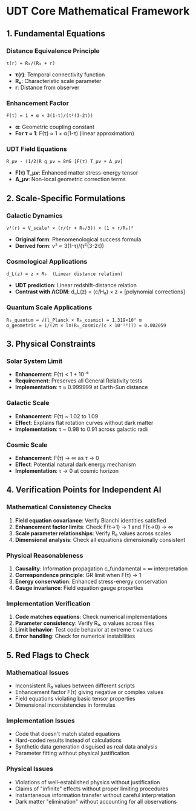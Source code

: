 # UDT Core Mathematical Framework

## 1. Fundamental Equations

### Distance Equivalence Principle
```
τ(r) = R₀/(R₀ + r)
```
- **τ(r)**: Temporal connectivity function
- **R₀**: Characteristic scale parameter 
- **r**: Distance from observer

### Enhancement Factor
```
F(τ) = 1 + α × 3(1-τ)/(τ²(3-2τ))
```
- **α**: Geometric coupling constant
- **For τ ≈ 1**: F(τ) ≈ 1 + α(1-τ) (linear approximation)

### UDT Field Equations
```
R_μν - (1/2)R g_μν = 8πG [F(τ) T_μν + Δ_μν]
```
- **F(τ) T_μν**: Enhanced matter stress-energy tensor
- **Δ_μν**: Non-local geometric correction terms

## 2. Scale-Specific Formulations

### Galactic Dynamics
```
v²(r) = V_scale² × (r/(r + R₀/3)) × (1 + r/R₀)²
```
- **Original form**: Phenomenological success formula
- **Derived form**: v² ∝ 3(1-τ)/(τ²(3-2τ))

### Cosmological Applications
```
d_L(z) = z × R₀  (Linear distance relation)
```
- **UDT prediction**: Linear redshift-distance relation
- **Contrast with ΛCDM**: d_L(z) = (c/H₀) × z × [polynomial corrections]

### Quantum Scale Applications
```
R₀_quantum = √(l_Planck × R₀_cosmic) = 1.319×10⁷ m
α_geometric = 1/(2π × ln(R₀_cosmic/(c × 10⁻¹⁰))) = 0.002059
```

## 3. Physical Constraints

### Solar System Limit
- **Enhancement**: F(τ) < 1 + 10⁻⁶ 
- **Requirement**: Preserves all General Relativity tests
- **Implementation**: τ ≈ 0.999999 at Earth-Sun distance

### Galactic Scale
- **Enhancement**: F(τ) ~ 1.02 to 1.09
- **Effect**: Explains flat rotation curves without dark matter
- **Implementation**: τ ~ 0.98 to 0.91 across galactic radii

### Cosmic Scale
- **Enhancement**: F(τ) → ∞ as τ → 0
- **Effect**: Potential natural dark energy mechanism
- **Implementation**: τ → 0 at cosmic horizon

## 4. Verification Points for Independent AI

### Mathematical Consistency Checks
1. **Field equation covariance**: Verify Bianchi identities satisfied
2. **Enhancement factor limits**: Check F(τ→1) → 1 and F(τ→0) → ∞
3. **Scale parameter relationships**: Verify R₀ values across scales
4. **Dimensional analysis**: Check all equations dimensionally consistent

### Physical Reasonableness
1. **Causality**: Information propagation c_fundamental = ∞ interpretation
2. **Correspondence principle**: GR limit when F(τ) → 1
3. **Energy conservation**: Enhanced stress-energy conservation
4. **Gauge invariance**: Field equation gauge properties

### Implementation Verification
1. **Code matches equations**: Check numerical implementations
2. **Parameter consistency**: Verify R₀, α values across files
3. **Limit behavior**: Test code behavior at extreme τ values
4. **Error handling**: Check for numerical instabilities

## 5. Red Flags to Check

### Mathematical Issues
- Inconsistent R₀ values between different scripts
- Enhancement factor F(τ) giving negative or complex values
- Field equations violating basic tensor properties
- Dimensional inconsistencies in formulas

### Implementation Issues  
- Code that doesn't match stated equations
- Hard-coded results instead of calculations
- Synthetic data generation disguised as real data analysis
- Parameter fitting without physical justification

### Physical Issues
- Violations of well-established physics without justification
- Claims of "infinite" effects without proper limiting procedures
- Instantaneous information transfer without careful interpretation
- Dark matter "elimination" without accounting for all observations